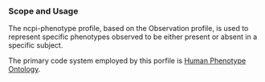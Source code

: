 ### Scope and Usage
The ncpi-phenotype profile, based on the Observation profile, is used to represent specific phenotypes observed to be either present or absent in a specific subject. 

The primary code system employed by this porfile is [Human Phenotype Ontology](http://www.human-phenotype-ontology.org). 
